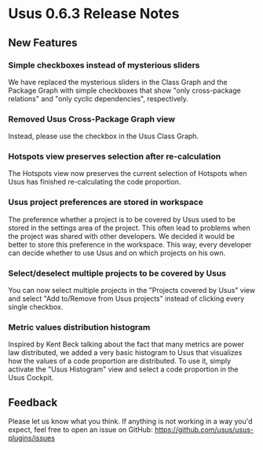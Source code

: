 # Usus 0.6.3 Release Notes

## New Features

### Simple checkboxes instead of mysterious sliders

We have replaced the mysterious sliders in the Class Graph and the Package Graph with simple checkboxes that show "only cross-package relations" and "only cyclic dependencies", respectively.

### Removed Usus Cross-Package Graph view

Instead, please use the checkbox in the Usus Class Graph.

### Hotspots view preserves selection after re-calculation

The Hotspots view now preserves the current selection of Hotspots when Usus has finished re-calculating the code proportion.

### Usus project preferences are stored in workspace

The preference whether a project is to be covered by Usus used to be stored in the settings area of the project. This often lead to problems when the project was shared with other developers. We decided it would be better to store this preference in the workspace. This way, every developer can decide whether to use Usus and on which projects on his own.

### Select/deselect multiple projects to be covered by Usus

You can now select multiple projects in the "Projects covered by Usus" view and select "Add to/Remove from Usus projects" instead of clicking every single checkbox.

### Metric values distribution histogram

Inspired by Kent Beck talking about the fact that many metrics are power law distributed, we added a very basic histogram to Usus that visualizes how the values of a code proportion are distributed. To use it, simply activate the "Usus Histogram" view and select a code proportion in the Usus Cockpit.

## Feedback

Please let us know what you think. If anything is not working in a way you'd expect, feel free to open an issue on GitHub: https://github.com/usus/usus-plugins/issues
